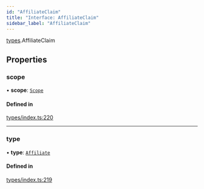 ```yaml
---
id: "AffiliateClaim"
title: "Interface: AffiliateClaim"
sidebar_label: "AffiliateClaim"
---
```


[types](../../../modules/Types/Types.md).AffiliateClaim

## Properties

### scope

• **scope**: [`Scope`](../Scope/Scope.md)

#### Defined in

[types/index.ts:220](https://github.com/F-OBrien/polymesh-sdk/blob/012f1745/src/types/index.ts#L220)

___

### type

• **type**: [`Affiliate`](../../../enums/Types/ClaimType/ClaimType.md#affiliate)

#### Defined in

[types/index.ts:219](https://github.com/F-OBrien/polymesh-sdk/blob/012f1745/src/types/index.ts#L219)
